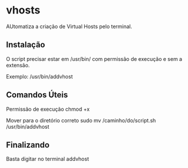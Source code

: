 # vhosts
AUtomatiza a criação de Virtual Hosts pelo terminal.

## Instalação

O script precisar estar em /usr/bin/ com permissão de execução e sem a extensão.

Exemplo:
/usr/bin/addvhost

## Comandos Úteis

Permissão de execução
chmod +x

Mover para o diretório correto
sudo mv /caminho/do/script.sh /usr/bin/addvhost

## Finalizando
Basta digitar no terminal
addvhost
